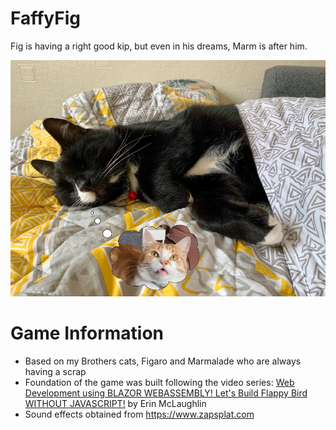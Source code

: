 # FaffyFig
Fig is having a right good kip, but even in his dreams, Marm is after him.

![Faffy Fig intro image](images/FaffyFig.jpg?raw=true "Title")

# Game Information
- Based on my Brothers cats, Figaro and Marmalade who are always having a scrap
- Foundation of the game was built following the video series: [Web Development using BLAZOR WEBASSEMBLY! Let's Build Flappy Bird WITHOUT JAVASCRIPT!](https://youtu.be/wTmZCu16LNU) by Erin McLaughlin
- Sound effects obtained from https://www.zapsplat.com
